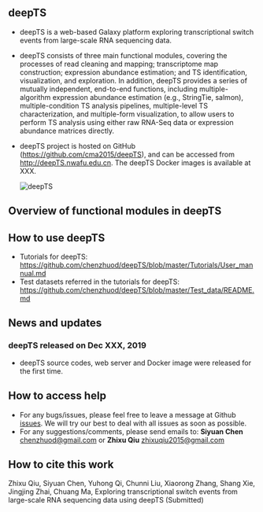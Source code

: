 ## deepTS
- deepTS is a web-based Galaxy platform exploring transcriptional switch events from large-scale RNA sequencing data.
- deepTS consists of three main functional modules, covering the processes of read cleaning and mapping; transcriptome map construction; expression abundance estimation; and TS identification, visualization, and exploration. In addition, deepTS provides a series of mutually independent, end-to-end functions, including multiple-algorithm expression abundance estimation (e.g., StringTie, salmon), multiple-condition TS analysis pipelines, multiple-level TS characterization, and multiple-form visualization, to allow users to perform TS analysis using either raw RNA-Seq data or expression abundance matrices directly.
- deepTS project is hosted on GitHub (https://github.com/cma2015/deepTS), and can be accessed from http://deepTS.nwafu.edu.cn. The deepTS Docker images is available at XXX.

    ![deepTS](https://github.com/chenzhuod/deepTS/blob/master/Tutorials/deepTS_images/Figure_1_Overview_20191218.png)

## Overview of functional modules in deepTS

## How to use deepTS

- Tutorials for deepTS: https://github.com/chenzhuod/deepTS/blob/master/Tutorials/User_mannual.md
- Test datasets referred in the tutorials for deepTS: https://github.com/chenzhuod/deepTS/blob/master/Test_data/README.md

## News and updates

### deepTS released on Dec XXX, 2019

- deepTS source codes, web server and Docker image were released for the first time.

## How to access help
* For any bugs/issues, please feel free to leave a message at Github [issues](<https://github.com/cma2015/deepTS/issues>). We will try our best to deal with all issues as soon as possible.
* For any suggestions/comments, please send emails to: __Siyuan Chen__ <chenzhuod@gmail.com> or __Zhixu Qiu__ <zhixuqiu2015@gmail.com>

## How to cite this work
Zhixu Qiu, Siyuan Chen, Yuhong Qi,  Chunni Liu, Xiaorong Zhang, Shang Xie, Jingjing Zhai, Chuang Ma, Exploring transcriptional switch events from large-scale RNA sequencing data using deepTS (Submitted)
